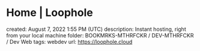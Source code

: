 # Home | Loophole

created: August 7, 2022 1:55 PM (UTC)
description: Instant hosting, right from your local machine
folder: BOOKMRKS-MTHRFCKR / DEV-MTHRFCKR / Dev Web
tags: webdev
url: https://loophole.cloud